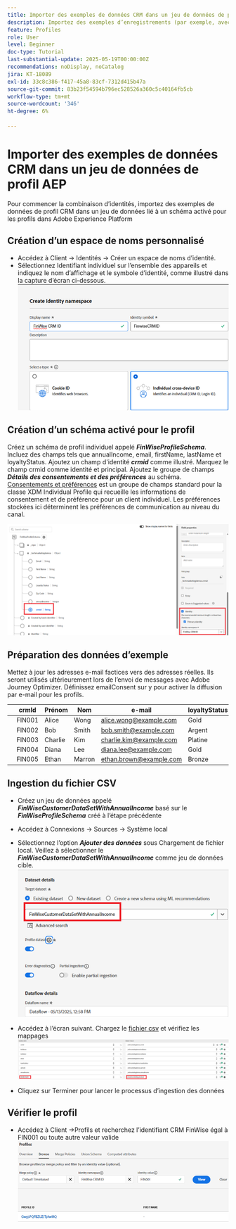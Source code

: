 ```yaml
---
title: Importer des exemples de données CRM dans un jeu de données de profil AEP
description: Importez des exemples d’enregistrements (par exemple, avec CRMID, e-mail, revenu, code postal) pour vérifier si AEP peut correctement assembler ces profils avec des visiteurs web anonymes en fonction d’identifiants partagés tels qu’ECID.
feature: Profiles
role: User
level: Beginner
doc-type: Tutorial
last-substantial-update: 2025-05-19T00:00:00Z
recommendations: noDisplay, noCatalog
jira: KT-18089
exl-id: 33c8c386-f417-45a8-83cf-7312d415b47a
source-git-commit: 83b23f54594b796ec528526a360c5c40164fb5cb
workflow-type: tm+mt
source-wordcount: '346'
ht-degree: 6%

---
```


# Importer des exemples de données CRM dans un jeu de données de profil AEP

Pour commencer la combinaison d’identités, importez des exemples de données de profil CRM dans un jeu de données lié à un schéma activé pour les profils dans Adobe Experience Platform

## Création d’un espace de noms personnalisé

* Accédez à Client -> Identités -> Créer un espace de noms d’identité.
* Sélectionnez Identifiant individuel sur l’ensemble des appareils et indiquez le nom d’affichage et le symbole d’identité, comme illustré dans la capture d’écran ci-dessous.
  ![espace-de-noms-personnalisé](assets/custom-namespace.png)

## Création d’un schéma activé pour le profil

Créez un schéma de profil individuel appelé **_FinWiseProfileSchema_**. Incluez des champs tels que annualIncome, email, firstName, lastName et loyaltyStatus.
Ajoutez un champ d&#39;identité **_crmid_** comme illustré. Marquez le champ crmid comme identité et principal.
Ajoutez le groupe de champs _&#x200B;**Détails des consentements et des préférences**&#x200B;_ au schéma. [Consentements et préférences](https://experienceleague.adobe.com/fr/docs/experience-platform/xdm/field-groups/profile/consents) est un groupe de champs standard pour la classe XDM Individual Profile qui recueille les informations de consentement et de préférence pour un client individuel. Les préférences stockées ici déterminent les préférences de communication au niveau du canal.


![profile-schema](assets/finwise-profile-schema.png)

## Préparation des données d’exemple

Mettez à jour les adresses e-mail factices vers des adresses réelles. Ils seront utilisés ultérieurement lors de l’envoi de messages avec Adobe Journey Optimizer. Définissez emailConsent sur y pour activer la diffusion par e-mail pour les profils.

|   | crmId | Prénom | Nom | e-mail | loyaltyStatus | zipCode | annualIncome | emailConsent |
|---|--------|-----------|----------|-------------------------|---------------|---------|--------------|--------------|
|   | FIN001 | Alice | Wong | alice.wong@example.com | Gold | 92128 | 120000 | y |
|   | FIN002 | Bob | Smith | bob.smith@example.com | Argent | 92126 | 85000 | y |
|   | FIN003 | Charlie | Kim | charlie.kim@example.com | Platine | 60614 | 175000 | y |
|   | FIN004 | Diana | Lee | diana.lee@example.com | Gold | 30303 | 98000 | y |
|   | FIN005 | Ethan | Marron | ethan.brown@example.com | Bronze | 75201 | 60000 | y |

## Ingestion du fichier CSV

* Créez un jeu de données appelé **_FinWiseCustomerDataSetWithAnnualIncome_** basé sur le **_FinWiseProfileSchema_** créé à l’étape précédente

* Accédez à Connexions -> Sources -> Système local
* Sélectionnez l’option **_Ajouter des données_** sous Chargement de fichier local. Veillez à sélectionner le _&#x200B;**FinWiseCustomerDataSetWithAnnualIncome**&#x200B;_ comme jeu de données cible.
  ![ingest-csv](assets/ingest-csv-into-dataset.png)
* Accédez à l’écran suivant. Chargez le [fichier csv](assets/finwise_profiles.csv) et vérifiez les mappages
  ![mappings](assets/mappings.png)

* Cliquez sur Terminer pour lancer le processus d’ingestion des données

## Vérifier le profil

* Accédez à Client ->Profils et recherchez l’identifiant CRM FinWise égal à FIN001 ou toute autre valeur valide
  ![verify-profile](assets/verify-profiles.png)
